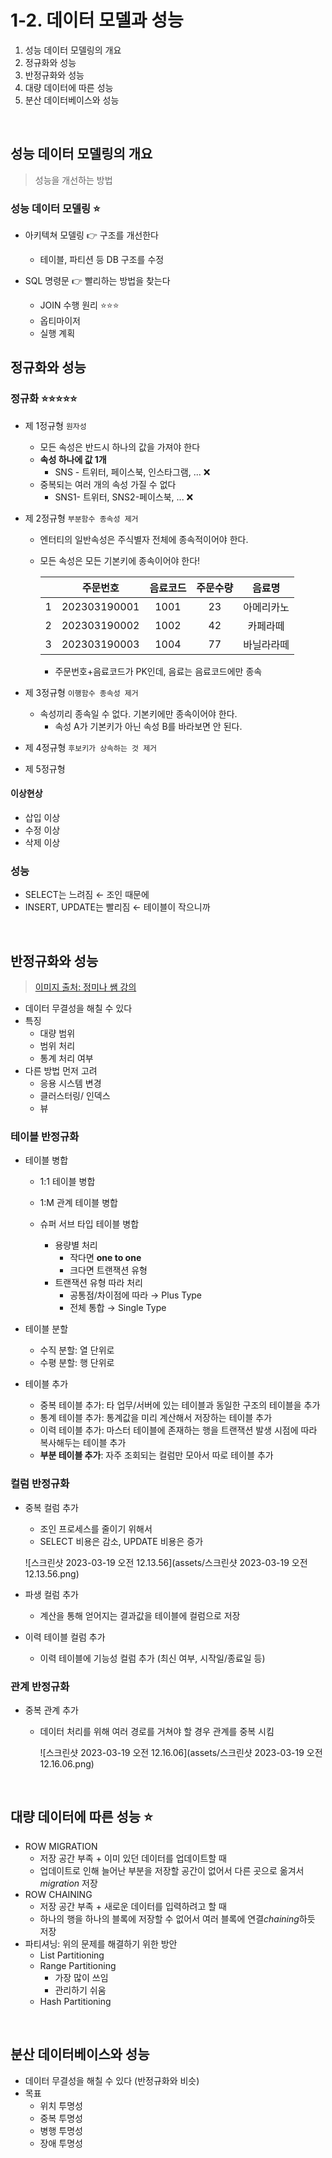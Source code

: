 # 1-2. 데이터 모델과 성능

1. 성능 데이터 모델링의 개요
2. 정규화와 성능
3. 반정규화와 성능
4. 대량 데이터에 따른 성능
5. 분산 데이터베이스와 성능

<br/>

## 성능 데이터 모델링의 개요

> 성능을 개선하는 방법

### 성능 데이터 모델링 ⭐

* 아키텍쳐 모델링 👉 구조를 개선한다

  * 테이블, 파티션 등 DB 구조를 수정

* SQL 명령문 👉 빨리하는 방법을 찾는다

  * JOIN 수행 원리 ⭐⭐⭐
  * 옵티마이저
  * 실행 계획

  

## 정규화와 성능

### 정규화 ⭐⭐⭐⭐⭐

* 제 1정규형 `원자성`
  * 모든 속성은 반드시 하나의 값을 가져야 한다
  * **속성 하나에 값 1개**
    * SNS - 트위터, 페이스북, 인스타그램, ... ❌
  * 중복되는 여러 개의 속성 가질 수 없다
    * SNS1- 트위터, SNS2-페이스북, ... ❌
* 제 2정규형 `부분함수 종속성 제거`
  * 엔터티의 일반속성은 주식별자 전체에 종속적이어야 한다.
  
  * 모든 속성은 모든 기본키에 종속이어야 한다!
  
    |      |   주문번호   | 음료코드 | 주문수량 |   음료명   |
    | :--: | :----------: | :------: | :------: | :--------: |
    |  1   | 202303190001 |   1001   |    23    | 아메리카노 |
    |  2   | 202303190002 |   1002   |    42    |  카페라떼  |
    |  3   | 202303190003 |   1004   |    77    | 바닐라라떼 |
  
    * 주문번호+음료코드가 PK인데, 음료는 음료코드에만 종속

* 제 3정규형 `이행함수 종속성 제거`
  * 속성끼리 종속일 수 없다. 기본키에만 종속이어야 한다.
    * 속성 A가 기본키가 아닌 속성 B를 바라보면 안 된다.
* 제 4정규형 `후보키가 상속하는 것 제거`
* 제 5정규형

#### 이상현상

* 삽입 이상
* 수정 이상
* 삭제 이상

### 성능

* SELECT는 느려짐 ← 조인 때문에
* INSERT, UPDATE는 빨리짐 ← 테이블이 작으니까

<br/>

## 반정규화와 성능

> [이미지 출처: 정미나 쌤 강의](https://youtu.be/SS6H2whbfwc)

* 데이터 무결성을 해칠 수 있다 
* 특징
  * 대량 범위
  * 범위 처리
  * 통계 처리 여부
* 다른 방법 먼저 고려
  * 응용 시스템 변경
  * 클러스터링/ 인덱스
  * 뷰

### 테이블 반정규화

* 테이블 병합

  * 1:1 테이블 병합

  * 1:M 관계 테이블 병합

  * 슈퍼 서브 타입 테이블 병합
    * 용량별 처리
      * 작다면 **one to one**
      * 크다면 트랜잭션 유형
    * 트랜잭션 유형 따라 처리
      * 공통점/차이점에 따라 → Plus Type
      * 전체 통합 → Single Type

* 테이블 분할

  * 수직 분할: 열 단위로
  * 수평 분할: 행 단위로

* 테이블 추가

  * 중복 테이블 추가: 타 업무/서버에 있는 테이블과 동일한 구조의 테이블을 추가
  * 통계 테이블 추가: 통계값을 미리 계산해서 저장하는 테이블 추가
  * 이력 테이블 추가: 마스터 테이블에 존재하는 행을 트랜잭션 발생 시점에 따라 복사해두는 테이블 추가
  * **부분 테이블 추가**: 자주 조회되는 컬럼만 모아서 따로 테이블 추가

### 컬럼 반정규화

* 중복 컬럼 추가

  * 조인 프로세스를 줄이기 위해서
  * SELECT 비용은 감소, UPDATE 비용은 증가

  ![스크린샷 2023-03-19 오전 12.13.56](assets/스크린샷 2023-03-19 오전 12.13.56.png)

* 파생 컬럼 추가
  * 계산을 통해 얻어지는 결과값을 테이블에 컬럼으로 저장
* 이력 테이블 컬럼 추가
  * 이력 테이블에 기능성 컬럼 추가 (최신 여부, 시작일/종료일 등)

### 관계 반정규화

* 중복 관계 추가

  * 데이터 처리를 위해 여러 경로를 거쳐야 할 경우 관계를 중복 시킴

    ![스크린샷 2023-03-19 오전 12.16.06](assets/스크린샷 2023-03-19 오전 12.16.06.png)

<br/>

## 대량 데이터에 따른 성능 ⭐

* ROW MIGRATION
  * 저장 공간 부족 + 이미 있던 데이터를 업데이트할 때
  * 업데이트로 인해 늘어난 부분을 저장할 공간이 없어서 다른 곳으로 옮겨서*migration* 저장
* ROW CHAINING
  * 저장 공간 부족 + 새로운 데이터를 입력하려고 할 때
  * 하나의 행을 하나의 블록에 저장할 수 없어서 여러 블록에 연결*chaining*하듯 저장
* 파티셔닝: 위의 문제를 해결하기 위한 방안
  * List Partitioning
  * Range Partitioning
    * 가장 많이 쓰임
    * 관리하기 쉬움
  * Hash Partitioning

<br/>

## 분산 데이터베이스와 성능

* 데이터 무결성을 해칠 수 있다 (반정규화와 비슷)
* 목표
  * 위치 투명성
  * 중복 투명성
  * 병행 투명성
  * 장애 투명성

 

